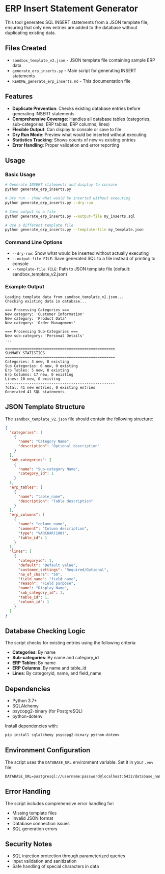 # ERP Insert Statement Generator

This tool generates SQL INSERT statements from a JSON template file, ensuring that only new entries are added to the database without duplicating existing data.

## Files Created

- `sandbox_template_v2.json` - JSON template file containing sample ERP data
- `generate_erp_inserts.py` - Main script for generating INSERT statements
- `README_generate_erp_inserts.md` - This documentation file

## Features

- **Duplicate Prevention**: Checks existing database entries before generating INSERT statements
- **Comprehensive Coverage**: Handles all database tables (categories, sub-categories, ERP tables, ERP columns, lines)
- **Flexible Output**: Can display to console or save to file
- **Dry Run Mode**: Preview what would be inserted without executing
- **Statistics Tracking**: Shows counts of new vs existing entries
- **Error Handling**: Proper validation and error reporting

## Usage

### Basic Usage

```bash
# Generate INSERT statements and display to console
python generate_erp_inserts.py

# Dry run - show what would be inserted without executing
python generate_erp_inserts.py --dry-run

# Save output to a file
python generate_erp_inserts.py --output-file my_inserts.sql

# Use a different template file
python generate_erp_inserts.py --template-file my_template.json
```

### Command Line Options

- `--dry-run`: Show what would be inserted without actually executing
- `--output-file FILE`: Save generated SQL to a file instead of printing to console
- `--template-file FILE`: Path to JSON template file (default: sandbox_template_v2.json)

### Example Output

```
Loading template data from sandbox_template_v2.json...
Checking existing data in database...

=== Processing Categories ===
New category: 'Customer Information'
New category: 'Product Data'
New category: 'Order Management'

=== Processing Sub-Categories ===
New sub-category: 'Personal Details'
...

==================================================
SUMMARY STATISTICS
==================================================
Categories: 3 new, 0 existing
Sub Categories: 6 new, 0 existing
Erp Tables: 5 new, 0 existing
Erp Columns: 17 new, 0 existing
Lines: 10 new, 0 existing
--------------------------------------------------
Total: 41 new entries, 0 existing entries
Generated 41 SQL statements
```

## JSON Template Structure

The `sandbox_template_v2.json` file should contain the following structure:

```json
{
  "categories": [
    {
      "name": "Category Name",
      "description": "Optional description"
    }
  ],
  "sub_categories": [
    {
      "name": "Sub-category Name",
      "category_id": 1
    }
  ],
  "erp_tables": [
    {
      "name": "table_name",
      "description": "Table description"
    }
  ],
  "erp_columns": [
    {
      "name": "column_name",
      "comment": "Column description",
      "type": "VARCHAR(100)",
      "table_id": 1
    }
  ],
  "lines": [
    {
      "categoryid": 1,
      "default": "Default value",
      "customer_settings": "Required/Optional",
      "no_of_chars": "50",
      "field_name": "field_name",
      "reason": "Field purpose",
      "name": "Display Name",
      "sub_category_id": 1,
      "table_id": 1,
      "column_id": 1
    }
  ]
}
```

## Database Checking Logic

The script checks for existing entries using the following criteria:

- **Categories**: By name
- **Sub-categories**: By name and category_id
- **ERP Tables**: By name
- **ERP Columns**: By name and table_id
- **Lines**: By categoryid, name, and field_name

## Dependencies

- Python 3.7+
- SQLAlchemy
- psycopg2-binary (for PostgreSQL)
- python-dotenv

Install dependencies with:
```bash
pip install sqlalchemy psycopg2-binary python-dotenv
```

## Environment Configuration

The script uses the `DATABASE_URL` environment variable. Set it in your `.env` file:

```
DATABASE_URL=postgresql://username:password@localhost:5432/database_name
```

## Error Handling

The script includes comprehensive error handling for:
- Missing template files
- Invalid JSON format
- Database connection issues
- SQL generation errors

## Security Notes

- SQL injection protection through parameterized queries
- Input validation and sanitization
- Safe handling of special characters in data






